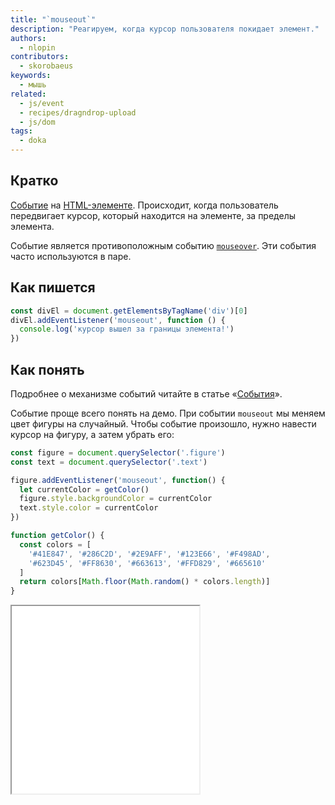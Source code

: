 ```yaml
---
title: "`mouseout`"
description: "Реагируем, когда курсор пользователя покидает элемент."
authors:
  - nlopin
contributors:
  - skorobaeus
keywords:
  - мышь
related:
  - js/event
  - recipes/dragndrop-upload
  - js/dom
tags:
  - doka
---
```


## Кратко

[Событие](/js/events/) на [HTML-элементе](/js/element/). Происходит, когда пользователь передвигает курсор, который находится на элементе, за пределы элемента.

Событие является противоположным событию [`mouseover`](/js/element-mouseover/). Эти события часто используются в паре.

## Как пишется

```js
const divEl = document.getElementsByTagName('div')[0]
divEl.addEventListener('mouseout', function () {
  console.log('курсор вышел за границы элемента!')
})
```

## Как понять

Подробнее о механизме событий читайте в статье «[События](/js/events/)».

Событие проще всего понять на демо. При событии `mouseout` мы меняем цвет фигуры на случайный. Чтобы событие произошло, нужно навести курсор на фигуру, а затем убрать его:

```js
const figure = document.querySelector('.figure')
const text = document.querySelector('.text')

figure.addEventListener('mouseout', function() {
  let currentColor = getColor()
  figure.style.backgroundColor = currentColor
  text.style.color = currentColor
})

function getColor() {
  const colors = [
    '#41E847', '#286C2D', '#2E9AFF', '#123E66', '#F498AD',
    '#623D45', '#FF8630', '#663613', '#FFD829', '#665610'
  ]
  return colors[Math.floor(Math.random() * colors.length)]
}
```

<iframe title="Смена цвета при событии mouseout" src="demos/index/" height="300"></iframe>
